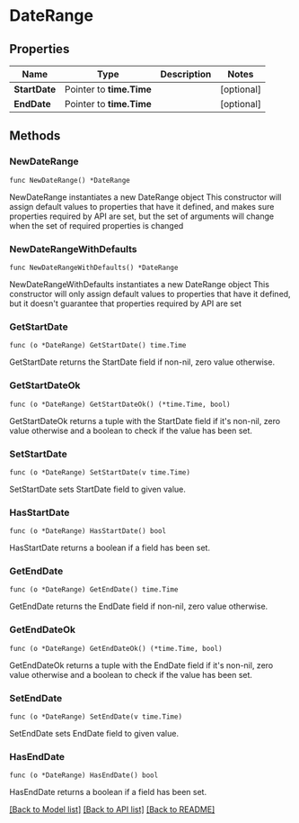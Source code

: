 # DateRange

## Properties

Name | Type | Description | Notes
------------ | ------------- | ------------- | -------------
**StartDate** | Pointer to **time.Time** |  | [optional] 
**EndDate** | Pointer to **time.Time** |  | [optional] 

## Methods

### NewDateRange

`func NewDateRange() *DateRange`

NewDateRange instantiates a new DateRange object
This constructor will assign default values to properties that have it defined,
and makes sure properties required by API are set, but the set of arguments
will change when the set of required properties is changed

### NewDateRangeWithDefaults

`func NewDateRangeWithDefaults() *DateRange`

NewDateRangeWithDefaults instantiates a new DateRange object
This constructor will only assign default values to properties that have it defined,
but it doesn't guarantee that properties required by API are set

### GetStartDate

`func (o *DateRange) GetStartDate() time.Time`

GetStartDate returns the StartDate field if non-nil, zero value otherwise.

### GetStartDateOk

`func (o *DateRange) GetStartDateOk() (*time.Time, bool)`

GetStartDateOk returns a tuple with the StartDate field if it's non-nil, zero value otherwise
and a boolean to check if the value has been set.

### SetStartDate

`func (o *DateRange) SetStartDate(v time.Time)`

SetStartDate sets StartDate field to given value.

### HasStartDate

`func (o *DateRange) HasStartDate() bool`

HasStartDate returns a boolean if a field has been set.

### GetEndDate

`func (o *DateRange) GetEndDate() time.Time`

GetEndDate returns the EndDate field if non-nil, zero value otherwise.

### GetEndDateOk

`func (o *DateRange) GetEndDateOk() (*time.Time, bool)`

GetEndDateOk returns a tuple with the EndDate field if it's non-nil, zero value otherwise
and a boolean to check if the value has been set.

### SetEndDate

`func (o *DateRange) SetEndDate(v time.Time)`

SetEndDate sets EndDate field to given value.

### HasEndDate

`func (o *DateRange) HasEndDate() bool`

HasEndDate returns a boolean if a field has been set.


[[Back to Model list]](../README.md#documentation-for-models) [[Back to API list]](../README.md#documentation-for-api-endpoints) [[Back to README]](../README.md)


